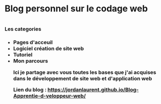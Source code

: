 <h1>Blog personnel sur le codage web<h1>

<h3> Les categories <h3>
<ul>
<li>Pages d'acceuil </li>
<li>Logiciel création de site web </li>
<li>Tutoriel </li>
<li>Mon parcours </li>

<p>Ici je partage avec vous toutes les bases que j'ai acquises dans le développement de site web et d'application web </p>

<a>Lien du blog : https://jordanlaurent.github.io/Blog-Apprentie-d-veloppeur-web/ </a>